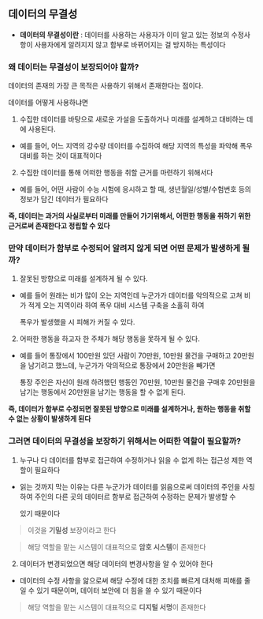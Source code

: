 ## 데이터의 무결성

+ **데이터의 무결성이란** : 데이터를 사용하는 사용자가 이미 알고 있는 정보의 수정사항이 사용자에게 알려지지 않고 함부로 바뀌어지는 걸 방지하는 특성이다

### 왜 데이터는 무결성이 보장되어야 할까?

데이터의 존재의 가장 큰 목적은 사용하기 위해서 존재한다는 점이다. 

데이터를 어떻게 사용하냐면 

1. 수집한 데이터를 바탕으로 새로운 가설을 도출하거나 미래를 설계하고 대비하는 데에 사용된다.

+ 예를 들어, 어느 지역의 강수량 데이터를 수집하여 해당 지역의 특성을 파악해 폭우 대비를 하는 것이 대표적이다

2. 수집한 데이터를 통해 어떠한 행동을 취할 근거를 마련하기 위해서다

+ 예를 들어, 어떤 사람이 수능 시험에 응시하고 할 때, 생년월일/성별/수험번호 등의 정보가 담긴 데이터가 필요하다

**즉, 데이터는 과거의 사실로부터 미래를 만들어 가기위해서, 어떤한 행동을 취하기 위한 근거로써 존재한다고 정립할 수 있다**

### 만약 데이터가 함부로 수정되어 알려지 않게 되면 어떤 문제가 발생하게 될까?

1. 잘못된 방향으로 미래를 설계하게 될 수 있다.

  + 예를 들어 원래는 비가 많이 오는 지역인데 누군가가 데이터를 악의적으로 고쳐 비가 적게 오는 지역이라 하여 폭우 대비 시스템 구축을 소홀히 하여 

    폭우가 발생했을 시 피해가 커질 수 있다.

2. 어떠한 행동을 하고자 한 주체가 해당 행동을 못하게 될 수 있다.

  + 예를 들어 통장에서 100만원 있던 사람이 70만원, 10만원 물건을 구매하고 20만원을 남기려고 했느데, 누군가가 악의적으로 통장에서 20만원을 빼가면

    통장 주인은 자신이 원래 하려했던 행동인 70만원, 10만원 물건을 구매후 20만원을 남기는 행동에서 20만원을 남기는 행동을 할 수 없게 된다.

**즉, 데이터가 함부로 수정되면 잘못된 방향으로 미래를 설계하거나, 원하는 행동을 취할 수 없는 상황이 발생하게 된다**

### 그러면 데이터의 무결성을 보장하기 위해서는 어떠한 역할이 필요할까?

1. 누구나 다 데이터를 함부로 접근하여 수정하거나 읽을 수 없게 하는 접근성 제한 역할이 필요하다

  + 읽는 것까지 막는 이유는 다른 누군가가 데이터를 읽음으로써 데이터의 주인을 사칭하여 주인의 다른 곳의 데이터르 함부로 접근하여 수정하는 문제가 발생할 수 
  
    있기 때문이다

   > 이것을 **기밀성** 보장이라고 한다

   > 해당 역할을 맡는 시스템이 대표적으로 **암호 시스템**이 존재한다

2. 데이터가 변경되었으면 해당 데이터의 변경사항을 알 수 있어야 한다

  + 데이터의 수정 사항을 앎으로써 해당 수정에 대한 조치를 빠르게 대처해 피해를 줄일 수 있기 때문이며, 데이터 보안에 더 힘을 쓸 수 있기 때문이다

  > 해당 역할을 맡는 시스템이 대표적으로 **디지털 서명**이 존재한다